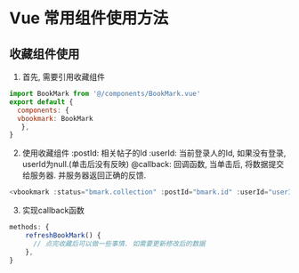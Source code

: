 # Vue 常用组件使用方法

## 收藏组件使用

1. 首先, 需要引用收藏组件
```vue.js
import BookMark from '@/components/BookMark.vue'
export default {
  components: {
  vbookmark: BookMark
   },
}
```

2. 使用收藏组件
:postId: 相关帖子的Id
:userId: 当前登录人的Id, 如果没有登录, userId为null.(单击后没有反映)
@callback: 回调函数, 当单击后, 将数据提交给服务器. 并服务器返回正确的反馈.

```vue.js
<vbookmark :status="bmark.collection" :postId="bmark.id" :userId="userInfo.userId" @callback="refreshBookMark"/>
```

3. 实现callback函数

```vue.js
methods: {
    refreshBookMark() {
      // 点完收藏后可以做一些事情. 如需要更新修改后的数据
    },
}
```
